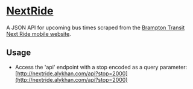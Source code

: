 # [NextRide](http://nextride.alykhan.com)

A JSON API for upcoming bus times scraped from the [Brampton Transit Next Ride mobile website](http://nextride.brampton.ca/mob/Home.aspx).

## Usage

* Access the 'api' endpoint with a stop encoded as a query parameter: [http://nextride.alykhan.com/api?stop=2000](http://nextride.alykhan.com/api?stop=2000)
